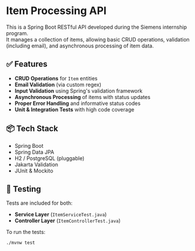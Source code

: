 # Item Processing API

This is a Spring Boot RESTful API developed during the Siemens internship program.  
It manages a collection of items, allowing basic CRUD operations, validation (including email), and asynchronous processing of item data.

## ✅ Features

- **CRUD Operations** for `Item` entities
- **Email Validation** (via custom regex)
- **Input Validation** using Spring's validation framework
- **Asynchronous Processing** of items with status updates
- **Proper Error Handling** and informative status codes
- **Unit & Integration Tests** with high code coverage

## 📦 Tech Stack

- Spring Boot
- Spring Data JPA
- H2 / PostgreSQL (pluggable)
- Jakarta Validation
- JUnit & Mockito

## 🧪 Testing

Tests are included for both:
- **Service Layer** (`ItemServiceTest.java`)
- **Controller Layer** (`ItemControllerTest.java`)

To run the tests:
```bash
./mvnw test
